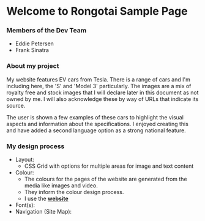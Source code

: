 # Welcome to Rongotai Sample Page

### Members of the Dev Team
- Eddie Petersen
- Frank Sinatra

### About my project

My website features EV cars from Tesla.  There is a range of cars and I'm including here, the 'S' and 'Model 3' particularly.
The images are a mix of royalty free and stock images that I will declare later in this document as not owned by me.  I will also acknowledge these by way of URLs that indicate its source.

The user is shown a few examples of these cars to highlight the visual aspects and information about the specifications.
I enjoyed creating this and have added a second language option as a strong national feature.

### My design process

* Layout:
  * CSS Grid with options for multiple areas for image and text content 
* Colour:
  * The colours for the pages of the website are generated from the media like images and video.
  * They inform the colour design process.
  * I use the [**website**](http://www.colorexplorer.com/imageimport.aspx)
* Font(s):
* Navigation (Site Map):
